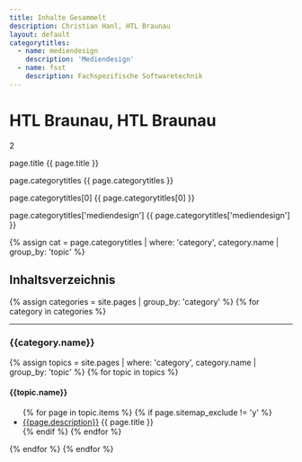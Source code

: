 ```yaml
---
title: Inhalte Gesammelt
description: Christian Hanl, HTL Braunau
layout: default
categorytitles:
  - name: mediendesign
    description: 'Mediendesign'
  - name: fsst
    description: Fachspezifische Softwaretechnik
---
```


# HTL Braunau, HTL Braunau

2

page.title {{ page.title }}

page.categorytitles {{ page.categorytitles }}

page.categorytitles[0] {{ page.categorytitles[0] }}

page.categorytitles['mediendesign'] {{ page.categorytitles['mediendesign'] }}

{% assign cat = page.categorytitles | where: 'category', category.name | group_by: 'topic' %}

## Inhaltsverzeichnis

{% assign categories = site.pages | group_by: 'category' %}
{% for category in categories %}
<hr>
<h3>{{category.name}}</h3>
{% assign topics = site.pages | where: 'category', category.name | group_by: 'topic' %}
{% for topic in topics %}
<h4>{{topic.name}}</h4>
<ul>
{% for page in topic.items %}
{% if page.sitemap_exclude != 'y' %}
<li><a href="{{page.url}}">{{page.description}}</a> {{ page.title }}</li>
{% endif %}
{% endfor %}
</ul>
{% endfor %}
{% endfor %}